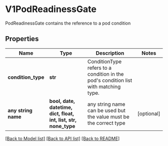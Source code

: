 # V1PodReadinessGate

PodReadinessGate contains the reference to a pod condition

## Properties
Name | Type | Description | Notes
------------ | ------------- | ------------- | -------------
**condition_type** | **str** | ConditionType refers to a condition in the pod&#39;s condition list with matching type. | 
**any string name** | **bool, date, datetime, dict, float, int, list, str, none_type** | any string name can be used but the value must be the correct type | [optional]

[[Back to Model list]](../README.md#documentation-for-models) [[Back to API list]](../README.md#documentation-for-api-endpoints) [[Back to README]](../README.md)


